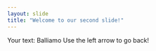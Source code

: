 ```yaml
---
layout: slide
title: "Welcome to our second slide!"
---
```

Your text: Balliamo
Use the left arrow to go back!
